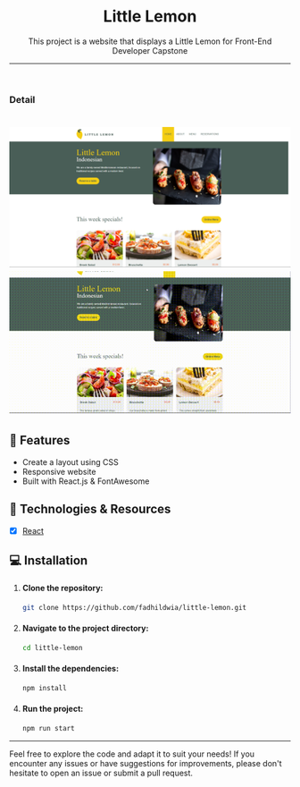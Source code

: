 <h1 align="center">Little Lemon</h1>

<p align="center">This project is a website that displays a Little Lemon for Front-End Developer Capstone</p>

---

<br>

### Detail

<h1 align="center">
  <img alt="MovieApps" title="MovieApps" src="./github/home.png" width="955" />
  <img alt="MovieApps" title="MovieApps" src="./github/full.gif" width="800" />
</h1>

## 📱 Features

- Create a layout using CSS
- Responsive website
- Built with React.js & FontAwesome

## 🚀 Technologies & Resources

- [x] [React](https://react.dev/)

## 💻 Installation

1. #### Clone the repository:

   ```bash
   git clone https://github.com/fadhildwia/little-lemon.git
   ```

2. #### Navigate to the project directory:

   ```bash
   cd little-lemon
   ```

3. #### Install the dependencies:

   ```bash
   npm install
   ```

4. #### Run the project:
   ```bash
   npm run start
   ```

<!-- ## License

This example application is licensed under the [MIT License](LICENSE).

--- -->

---

Feel free to explore the code and adapt it to suit your needs! If you encounter any issues or have suggestions for improvements, please don't hesitate to open an issue or submit a pull request.
